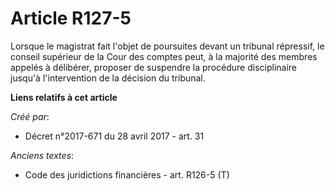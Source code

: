 # Article R127-5

Lorsque le magistrat fait l'objet de poursuites devant un tribunal répressif, le conseil supérieur de la Cour des comptes
peut, à la majorité des membres appelés à délibérer, proposer de suspendre la procédure disciplinaire jusqu'à l'intervention
de la décision du tribunal.

**Liens relatifs à cet article**

_Créé par_:

  - Décret n°2017-671 du 28 avril 2017 - art. 31

_Anciens textes_:

  - Code des juridictions financières - art. R126-5 (T)
